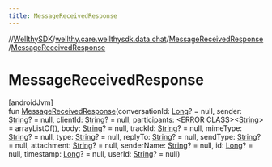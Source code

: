 ```yaml
---
title: MessageReceivedResponse
---
```

//[WellthySDK](../../../index.html)/[wellthy.care.wellthysdk.data.chat](../index.html)/[MessageReceivedResponse](index.html)/[MessageReceivedResponse](-message-received-response.html)



# MessageReceivedResponse



[androidJvm]\
fun [MessageReceivedResponse](-message-received-response.html)(conversationId: [Long](https://kotlinlang.org/api/latest/jvm/stdlib/kotlin/-long/index.html)? = null, sender: [String](https://kotlinlang.org/api/latest/jvm/stdlib/kotlin/-string/index.html)? = null, clientId: [String](https://kotlinlang.org/api/latest/jvm/stdlib/kotlin/-string/index.html)? = null, participants: &lt;ERROR CLASS&gt;&lt;[String](https://kotlinlang.org/api/latest/jvm/stdlib/kotlin/-string/index.html)&gt; = arrayListOf(), body: [String](https://kotlinlang.org/api/latest/jvm/stdlib/kotlin/-string/index.html)? = null, trackId: [String](https://kotlinlang.org/api/latest/jvm/stdlib/kotlin/-string/index.html)? = null, mimeType: [String](https://kotlinlang.org/api/latest/jvm/stdlib/kotlin/-string/index.html)? = null, type: [String](https://kotlinlang.org/api/latest/jvm/stdlib/kotlin/-string/index.html)? = null, replyTo: [String](https://kotlinlang.org/api/latest/jvm/stdlib/kotlin/-string/index.html)? = null, sendType: [String](https://kotlinlang.org/api/latest/jvm/stdlib/kotlin/-string/index.html)? = null, attachment: [String](https://kotlinlang.org/api/latest/jvm/stdlib/kotlin/-string/index.html)? = null, senderName: [String](https://kotlinlang.org/api/latest/jvm/stdlib/kotlin/-string/index.html)? = null, id: [Long](https://kotlinlang.org/api/latest/jvm/stdlib/kotlin/-long/index.html)? = null, timestamp: [Long](https://kotlinlang.org/api/latest/jvm/stdlib/kotlin/-long/index.html)? = null, userId: [String](https://kotlinlang.org/api/latest/jvm/stdlib/kotlin/-string/index.html)? = null)




